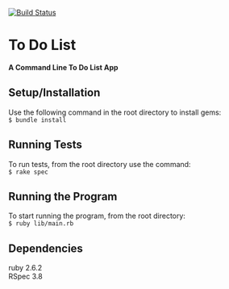[![Build Status](https://travis-ci.org/jchung722/ToDo.svg?branch=master)](https://travis-ci.org/jchung722/ToDo)
# To Do List
**A Command Line To Do List App**

## Setup/Installation
Use the following command in the root directory to install gems:  
```$ bundle install```

## Running Tests
To run tests, from the root directory use the command:  
```$ rake spec```

## Running the Program
To start running the program, from the root directory:  
```$ ruby lib/main.rb```

## Dependencies
ruby 2.6.2  
RSpec 3.8  